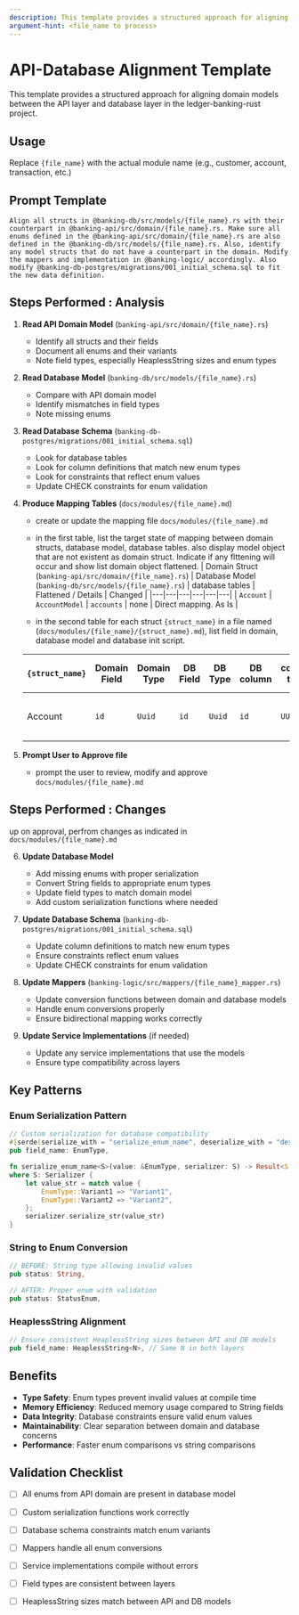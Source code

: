 ```yaml
---
description: This template provides a structured approach for aligning domain models between the API layer and database layer in the ledger-banking-rust project.
argument-hint: <file_name to process>
---
```


# API-Database Alignment Template

This template provides a structured approach for aligning domain models between the API layer and database layer in the ledger-banking-rust project.

## Usage

Replace `{file_name}` with the actual module name (e.g., customer, account, transaction, etc.)

## Prompt Template

```
Align all structs in @banking-db/src/models/{file_name}.rs with their counterpart in @banking-api/src/domain/{file_name}.rs. Make sure all enums defined in the @banking-api/src/domain/{file_name}.rs are also defined in the @banking-db/src/models/{file_name}.rs. Also, identify any model structs that do not have a counterpart in the domain. Modify the mappers and implementation in @banking-logic/ accordingly. Also modify @banking-db-postgres/migrations/001_initial_schema.sql to fit the new data definition.
```

## Steps Performed : Analysis

1. **Read API Domain Model** (`banking-api/src/domain/{file_name}.rs`)
   - Identify all structs and their fields
   - Document all enums and their variants
   - Note field types, especially HeaplessString sizes and enum types

2. **Read Database Model** (`banking-db/src/models/{file_name}.rs`)
   - Compare with API domain model
   - Identify mismatches in field types
   - Note missing enums

3. **Read Database Schema** (`banking-db-postgres/migrations/001_initial_schema.sql`)
   - Look for database tables
   - Look for column definitions that match new enum types
   - Look for constraints that reflect enum values
   - Update CHECK constraints for enum validation

4. **Produce Mapping Tables** (`docs/modules/{file_name}.md`)
   - create or update the mapping file `docs/modules/{file_name}.md` 
   - in the first table, list the target state of mapping between domain structs, database model, database tables. also display model object that are not existent as domain struct. Indicate if any flttening will occur and show list domain object flattened. 
| Domain Struct (`banking-api/src/domain/{file_name}.rs`) | Database Model (`banking-db/src/models/{file_name}.rs`) | database tables | Flattened / Details  | Changed | 
|---|---|---|---|---|---|
| `Account` | `AccountModel` | `accounts` | none | Direct mapping. As Is |


   - in the second table for each struct `{struct_name}` in a file named (`docs/modules/{file_name}/{struct_name}.md`), list field in domain, database model and database init script.

   | `{struct_name}` | Domain Field | Domain Type | DB Field | DB Type |  DB column | column type | Description | Change to Perform |
   |---|---|---|---|---|---|---|---| ---|
   | Account | `id` | `Uuid` | `id` | `Uuid` | `id` | `UUID` | Unique identifier for the account | none |

5. **Prompt User to Approve file**
   - prompt the user to review, modify and approve `docs/modules/{file_name}.md`

## Steps Performed : Changes
up on approval, perfrom changes as indicated in `docs/modules/{file_name}.md`

6. **Update Database Model**
   - Add missing enums with proper serialization
   - Convert String fields to appropriate enum types
   - Update field types to match domain model
   - Add custom serialization functions where needed

7. **Update Database Schema** (`banking-db-postgres/migrations/001_initial_schema.sql`)
   - Update column definitions to match new enum types
   - Ensure constraints reflect enum values
   - Update CHECK constraints for enum validation

8. **Update Mappers** (`banking-logic/src/mappers/{file_name}_mapper.rs`)
   - Update conversion functions between domain and database models
   - Handle enum conversions properly
   - Ensure bidirectional mapping works correctly

9. **Update Service Implementations** (if needed)
   - Update any service implementations that use the models
   - Ensure type compatibility across layers

## Key Patterns

### Enum Serialization Pattern
```rust
// Custom serialization for database compatibility
#[serde(serialize_with = "serialize_enum_name", deserialize_with = "deserialize_enum_name")]
pub field_name: EnumType,

fn serialize_enum_name<S>(value: &EnumType, serializer: S) -> Result<S::Ok, S::Error>
where S: Serializer {
    let value_str = match value {
        EnumType::Variant1 => "Variant1",
        EnumType::Variant2 => "Variant2",
    };
    serializer.serialize_str(value_str)
}
```

### String to Enum Conversion
```rust
// BEFORE: String type allowing invalid values
pub status: String,

// AFTER: Proper enum with validation
pub status: StatusEnum,
```

### HeaplessString Alignment
```rust
// Ensure consistent HeaplessString sizes between API and DB models
pub field_name: HeaplessString<N>, // Same N in both layers
```

## Benefits

- **Type Safety**: Enum types prevent invalid values at compile time
- **Memory Efficiency**: Reduced memory usage compared to String fields
- **Data Integrity**: Database constraints ensure valid enum values
- **Maintainability**: Clear separation between domain and database concerns
- **Performance**: Faster enum comparisons vs string comparisons

## Validation Checklist

- [ ] All enums from API domain are present in database model
- [ ] Custom serialization functions work correctly
- [ ] Database schema constraints match enum variants
- [ ] Mappers handle all enum conversions
- [ ] Service implementations compile without errors
- [ ] Field types are consistent between layers
- [ ] HeaplessString sizes match between API and DB models

